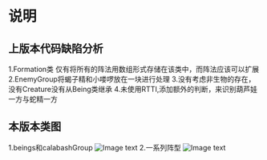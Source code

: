 # 说明
## 上版本代码缺陷分析
1.Formation类 仅有将所有的阵法用数组形式存储在该类中，而阵法应该可以扩展
2.EnemyGroup将蝎子精和小喽啰放在一块进行处理
3.没有考虑非生物的存在，没有Creature没有从Being类继承
4.未使用RTTI,添加额外的判断，来识别葫芦娃一方与蛇精一方
## 本版本类图
1.beings和calabashGroup
![Image text](https://raw.githubusercontent.com/cockroach20168/java-2018f-homework/master/20180925/%E5%BC%A0%E6%98%8E%E8%B6%85-161220168/img/modified1.png)
2.一系列阵型
![Image text]()
##